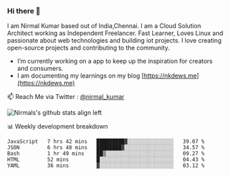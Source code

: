 ### Hi there 👋

 I am Nirmal Kumar based out of India,Chennai. I am a Cloud Solution Architect working as Independent Freelancer. Fast Learner, Loves Linux and passionate about web technologies and building iot projects. I love creating open-source projects and contributing to the community.

- I’m currently working on a app to keep up the inspiration for creators and consumers.
- I am documenting my learnings on my blog [https://nkdews.me](https://nkdews.me)

📫 Reach Me via  Twitter : [@nirmal_kumar](https://twitter.com/nirmal_kumar)

![Nirmals's github stats align left](https://github-readme-stats.vercel.app/api?username=nk-gears&show_icons=true)


📊 Weekly development breakdown

<!--START_SECTION:waka-->
```text
JavaScript   7 hrs 42 mins   █████████▓░░░░░░░░░░░░░░░   39.07 % 
JSON         6 hrs 48 mins   ████████▓░░░░░░░░░░░░░░░░   34.57 % 
Bash         1 hr 49 mins    ██▒░░░░░░░░░░░░░░░░░░░░░░   09.27 % 
HTML         52 mins         █░░░░░░░░░░░░░░░░░░░░░░░░   04.43 % 
YAML         36 mins         ▓░░░░░░░░░░░░░░░░░░░░░░░░   03.12 % 
```
<!--END_SECTION:waka-->


